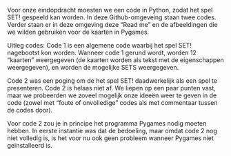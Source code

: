 Voor onze eindopdracht moesten we een code in Python, zodat het spel SET! gespeeld kan worden. In deze Github-omgeveing staan twee codes. Verder staan er in deze omgeving deze “Read me” en de afbeeldingen die we wilden gebruiken voor de kaarten in Pygames.

Uitleg codes:
Code 1 is een algemene code waarbij het spel SET! nagebootst kon worden. Wanneer code 1 gerund wordt, worden 12 “kaarten” weergegeven (de kaarten worden als tekst met de eigenschappen weergegeven), en worden de mogelijke SETS weergegeven.

Code 2 was een poging om de het spel SET! daadwerkelijk als een spel te presenteren. Code 2 is helaas niet af. We liepen op een paar punten vast, maar we probeerden we zoveel mogelijk onze ideeën weer te geven in de code (zowel met “foute of onvolledige” codes als met commentaar tussen de codes door).

Voor code 2 zou je in principe het programma Pygames nodig moeten hebben. In eerste instantie was dat de bedoeling, maar omdat code 2 nog niet volledig is, is het voor nu ook geen probleem wanneer Pygames niet geïnstalleerd is.
